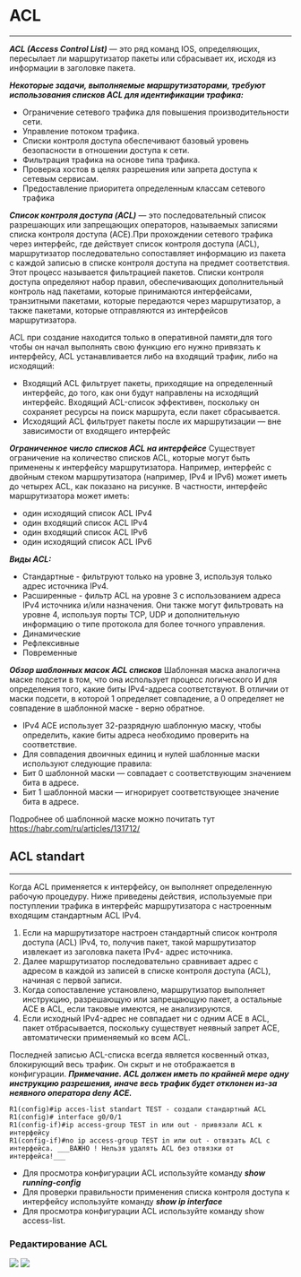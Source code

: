 # ACL
_ _ _
___ACL (Access Control List)___  — это ряд команд IOS, определяющих, пересылает ли маршрутизатор пакеты или сбрасывает их, исходя из информации в заголовке пакета.
  
___Некоторые задачи, выполняемые маршрутизаторами, требуют использования списков ACL для идентификации трафика:___
- Ограничение сетевого трафика для повышения производительности
сети.
- Управление потоком трафика.
- Списки контроля доступа обеспечивают базовый уровень безопасности в отношении доступа к сети.
- Фильтрация трафика на основе типа трафика.
- Проверка хостов в целях разрешения или запрета доступа к сетевым
сервисам.
- Предоставление приоритета определенным классам сетевого трафика
  
___Список контроля доступа (ACL)___ — это последовательный список разрешающих или запрещающих операторов, называемых записями списка контроля доступа (ACE).При прохождении сетевого трафика через интерфейс, где действует список контроля доступа (ACL), маршрутизатор последовательно сопоставляет информацию из пакета с каждой записью в списке контроля доступа на предмет соответствия. Этот процесс называется фильтрацией пакетов. Списки контроля доступа определяют набор правил, обеспечивающих дополнительный контроль над пакетами, которые принимаются интерфейсами, транзитными пакетами, которые передаются через маршрутизатор, а также пакетами, которые отправляются из интерфейсов маршрутизатора.
  
ACL при создание находится только в оперативной памяти,для того чтобы он начал выполнять свою функцию его нужно привязать к интерфейсу, ACL устанавливается либо на входящий трафик, либо на исходящий:
- Входящий ACL фильтрует пакеты, приходящие на определенный интерфейс, до того, как они будут направлены на исходящий интерфейс. Входящий ACL-список эффективен, поскольку он сохраняет ресурсы на поиск маршрута, если пакет сбрасывается.
- Исходящий ACL фильтрует пакеты после их маршрутизации — вне зависимости от входящего интерфейс
  
___Ограниченное число списков ACL на интерфейсе___
Существует ограничение на количество списков ACL, которые могут быть применены к интерфейсу маршрутизатора. Например, интерфейс с двойным стеком маршрутизатора (например, IPv4 и IPv6) может иметь до четырех ACL, как показано на рисунке.
В частности, интерфейс маршрутизатора может иметь:
- один исходящий список ACL IPv4
- один входящий список ACL IPv4
- один входящий список ACL IPv6
- один исходящий список ACL IPv6
  
___Виды ACL:___
- Стандартные - фильтруют только на уровне 3, используя только адрес источника IPv4.
- Расширенные - фильтр ACL на уровне 3 с использованием адреса IPv4 источника и/или назначения. Они также могут фильтровать на уровне 4, используя порты TCP, UDP и дополнительную информацию о типе протокола для более точного управления.
- Динамические
- Рефлексивные
- Повременные
  
___Обзор шаблонных масок ACL списков___
Шаблонная маска аналогична маске подсети в том, что она использует процесс логического И для определения того, какие биты IPv4-адреса соответствуют. В отличии от маски подсети, в которой 1 определяет совпадение, а 0 определяет не совпадение в шаблонной маске - верно обратное.
- IPv4 ACE использует 32-разрядную шаблонную маску, чтобы определить, какие биты адреса необходимо проверить на соответствие.
- Для совпадения двоичных единиц и нулей шаблонные маски используют следующие правила:
- Бит 0 шаблонной маски — совпадает с соответствующим значением бита в адресе.
- Бит 1 шаблонной маски — игнорирует соответствующее значение бита в адресе.

Подробнее об шаблонной маске можно почитать тут https://habr.com/ru/articles/131712/
  
## ACL standart
_ _ _
Когда ACL применяется к интерфейсу, он выполняет определенную рабочую процедуру. Ниже приведены действия, используемые при поступлении трафика в интерфейс маршрутизатора с настроенным входящим стандартным ACL IPv4.
1. Если на маршрутизаторе настроен стандартный список контроля доступа (ACL) IPv4, то, получив пакет, такой маршрутизатор извлекает из заголовка пакета IPv4- адрес источника.
2. Далее маршрутизатор последовательно сравнивает адрес с адресом в каждой из записей в списке контроля доступа (ACL), начиная с первой записи.
3. Когда сопоставление установлено, маршрутизатор выполняет инструкцию, разрешающую или запрещающую пакет, а остальные ACE в ACL, если таковые имеются, не анализируются.
4. Если исходный IPv4-адрес не совпадает ни с одним ACE в ACL, пакет отбрасывается, поскольку существует неявный запрет ACE, автоматически применяемый ко всем ACL.
  

Последней записью ACL-списка всегда является косвенный отказ, блокирующий весь трафик. Он скрыт и не отображается в конфигурации. ___Примечание. ACL должен иметь по крайней мере одну инструкцию разрешения, иначе весь трафик будет отклонен из-за неявного оператора deny ACE.___
  
```
R1(config)#ip acces-list standart TEST - создали стандартный ACL 
R1(config)# interface g0/0/1
R1(config-if)#ip access-group TEST in или out - привязали ACL к интерфейсу
R1(config-if)#no ip access-group TEST in или out - отвязать ACL с интерфейса. ___ВАЖНО ! Нельзя удалять ACL без отвязки от интерфейса!___
```
- Для просмотра конфигурации ACL используйте команду ___show running-config___
- Для проверки правильности применения списка контроля доступа к интерфейсу используйте команду ___show ip interface___
- Для просмотра конфигурации ACL используйте команду show access-list.
  
### Редактирование ACL
<image src="https://github.com/LLlMEJIb87/OTUS-learning/blob/master/19.%20ACL/Redaktirovanie_ACL.PNG">
  
<image src="https://github.com/LLlMEJIb87/OTUS-learning/blob/master/19.%20ACL/Redaktirovanie_ACL_2.PNG">
